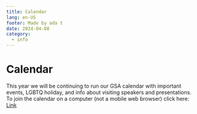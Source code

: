 ```yaml
---
title: Calendar
lang: en-US
footer: Made by ada t
date: 2024-04-08
category:
  - info
---
```


# Calendar

This year we will be continuing to run our GSA calendar with important events, LGBTQ holiday, and info about visiting speakers and presentations. To join the calendar on a computer (not a mobile web browser) click here: [Link](https://l.instagram.com/?u=https%3A%2F%2Fcalendar.google.com%2Fcalendar%2Fu%2F0%3Fcid%3DYjJlZGNkZWUwZmMwNmM5NGY0YzBlYTlkYzkwNzQ3ZWQ0ODY2YmRhZTIzYjExZDI4MTQ3ZTFkZWQwODFmNWJjYkBncm91cC5jYWxlbmRhci5nb29nbGUuY29t&e=AT0NKdPh5HnAI2JhU5s4tT_FrwphxJnlhf2P5AfITvAuKL23hhyEHM6SJzFHdowkAU6mKvpMHlvICFJaq6vZbbFNM5grVzbo3_no8YE)
